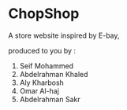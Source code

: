 # ChopShop
A store website inspired by E-bay,

produced to you by :

1. Seif Mohammed
2. Abdelrahman Khaled
3. Aly Kharbosh
4. Omar Al-haj 
5. Abdelrahman Sakr
